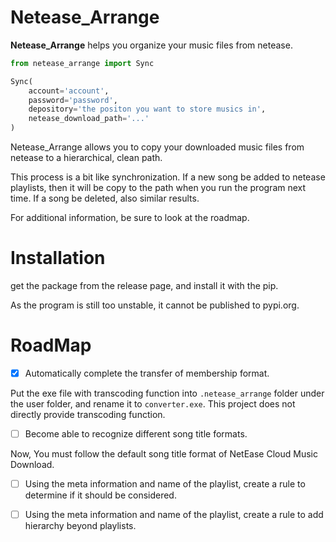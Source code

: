 # Netease_Arrange

**Netease_Arrange** helps you organize your music files from netease.

```python
from netease_arrange import Sync

Sync(
    account='account',
    password='password',
    depository='the positon you want to store musics in',
    netease_download_path='...'
)
```

Netease_Arrange allows you to copy your downloaded music files from netease to a hierarchical, clean path.

This process is a bit like synchronization.
If a new song be added to netease playlists, then it will be copy to the path when you run the program next time.
If a song be deleted, also similar results.

For additional information, be sure to look at the roadmap.

# Installation

get the package from the release page, and install it with the pip.

As the program is still too unstable, it cannot be published to pypi.org.

# RoadMap

- [x] Automatically complete the transfer of membership format.

Put the exe file with transcoding function into `.netease_arrange` folder under the user folder, and rename it to `converter.exe`.
This project does not directly provide transcoding function.

- [ ] Become able to recognize different song title formats.

Now, You must follow the default song title format of NetEase Cloud Music Download.
- [ ] Using the meta information and name of the playlist, create a rule to determine if it should be considered.
- [ ] Using the meta information and name of the playlist, create a rule to add hierarchy beyond playlists.



